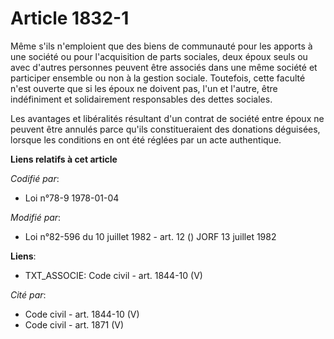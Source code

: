 # Article 1832-1

Même s'ils n'emploient que des biens de communauté pour les apports à une société ou pour l'acquisition de parts sociales,
deux époux seuls ou avec d'autres personnes peuvent être associés dans une même société et participer ensemble ou non à la
gestion sociale. Toutefois, cette faculté n'est ouverte que si les époux ne doivent pas, l'un et l'autre, être indéfiniment
et solidairement responsables des dettes sociales.

Les avantages et libéralités résultant d'un contrat de société entre époux ne peuvent être annulés parce qu'ils
constitueraient des donations déguisées, lorsque les conditions en ont été réglées par un acte authentique.

**Liens relatifs à cet article**

_Codifié par_:

  - Loi n°78-9 1978-01-04

_Modifié par_:

  - Loi n°82-596 du 10 juillet 1982 - art. 12 () JORF 13 juillet 1982

**Liens**:

  - TXT_ASSOCIE: Code civil - art. 1844-10 (V)

_Cité par_:

  - Code civil - art. 1844-10 (V)
  - Code civil - art. 1871 (V)
